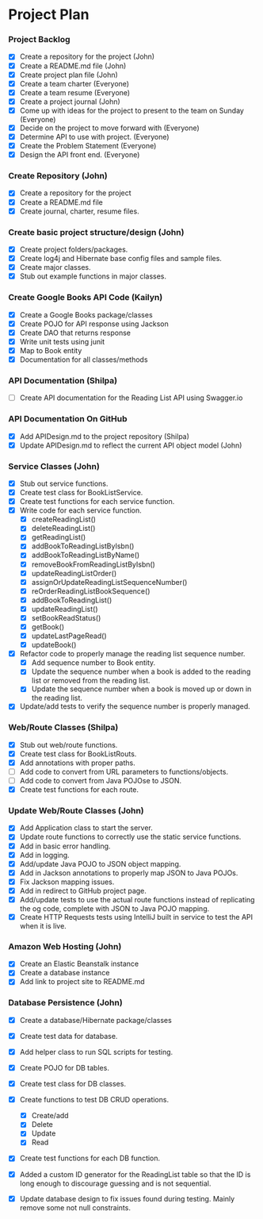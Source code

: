 # Project Plan

### Project Backlog
- [x] Create a repository for the project (John)
- [x] Create a README.md file (John)
- [x] Create project plan file (John)
- [x] Create a team charter (Everyone)
- [x] Create a team resume (Everyone)
- [x] Create a project journal (John)
- [x] Come up with ideas for the project to present to the team on Sunday (Everyone)
- [x] Decide on the project to move forward with (Everyone)
- [x] Determine API to use with project. (Everyone)
- [x] Create the Problem Statement (Everyone)
- [x] Design the API front end. (Everyone)

### Create Repository (John)
- [x] Create a repository for the project 
- [x] Create a README.md file 
- [x] Create journal, charter, resume files. 

### Create basic project structure/design (John)
- [x] Create project folders/packages.
- [x] Create log4j and Hibernate base config files and sample files.
- [x] Create major classes.
- [x] Stub out example functions in major classes.

### Create Google Books API Code (Kailyn)
- [x] Create a Google Books package/classes
- [x] Create POJO for API response using Jackson
- [x] Create DAO that returns response
- [x] Write unit tests using junit
- [x] Map to Book entity
- [x] Documentation for all classes/methods

### API Documentation (Shilpa)
- [ ] Create API documentation for the Reading List API using Swagger.io

### API Documentation On GitHub
- [x] Add APIDesign.md to the project repository (Shilpa)
- [x] Update APIDesign.md to reflect the current API object model (John)

### Service Classes (John)
- [x] Stub out service functions. 
- [x] Create test class for BookListService.
- [x] Create test functions for each service function.
- [x] Write code for each service function.
  - [x] createReadingList()
  - [x] deleteReadingList()
  - [x] getReadingList()
  - [x] addBookToReadingListByIsbn()
  - [x] addBookToReadingListByName()
  - [x] removeBookFromReadingListByIsbn()
  - [x] updateReadingListOrder()
  - [x] assignOrUpdateReadingListSequenceNumber()
  - [x] reOrderReadingListBookSequence()
  - [x] addBookToReadingList()
  - [x] updateReadingList()
  - [x] setBookReadStatus()
  - [x] getBook()
  - [x] updateLastPageRead()
  - [x] updateBook()
- [x] Refactor code to properly manage the reading list sequence number.
  - [x] Add sequence number to Book entity.
  - [x] Update the sequence number when a book is added to the reading list or removed from the reading list.
  - [x] Update the sequence number when a book is moved up or down in the reading list.
- [x] Update/add tests to verify the sequence number is properly managed.

### Web/Route Classes (Shilpa)
- [x] Stub out web/route functions.
- [x] Create test class for BookListRouts.
- [x] Add annotations with proper paths.
- [ ] Add code to convert from URL parameters to functions/objects.
- [ ] Add code to convert from Java POJOse to JSON.
- [x] Create test functions for each route.

### Update Web/Route Classes (John)
- [x] Add Application class to start the server.
- [x] Update route functions to correctly use the static service functions.
- [x] Add in basic error handling.
- [x] Add in logging.
- [x] Add/update Java POJO to JSON object mapping.
- [x] Add in Jackson annotations to properly map JSON to Java POJOs.
- [x] Fix Jackson mapping issues.
- [x] Add in redirect to GitHub project page.
- [x] Add/update tests to use the actual route functions instead of replicating the og code, complete with JSON to Java POJO mapping.
- [x] Create HTTP Requests tests using IntelliJ built in service to test the API when it is live.

### Amazon Web Hosting (John)
- [x] Create an Elastic Beanstalk instance
- [x] Create a database instance
- [x] Add link to project site to README.md

### Database Persistence (John)
- [x] Create a database/Hibernate package/classes
- [x] Create test data for database.
- [x] Add helper class to run SQL scripts for testing. 
- [x] Create POJO for DB tables.
- [x] Create test class for DB classes.
- [x] Create functions to test DB CRUD operations.
  - [x] Create/add
  - [x] Delete
  - [x] Update
  - [x] Read
- [x] Create test functions for each DB function.
- [x] Added a custom ID generator for the ReadingList table so that the ID is long enough to discourage guessing and is not sequential.
- [x] Update database design to fix issues found during testing. Mainly remove some not null constraints.



